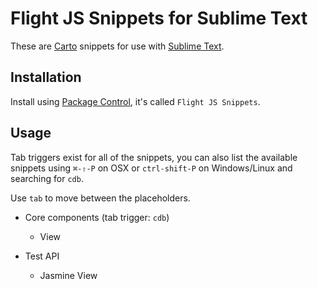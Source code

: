 # Flight JS Snippets for Sublime Text

These are [Carto](https://github.com/CartoDB/cartodb/) snippets for use with [Sublime Text](http://www.sublimetext.com/).

## Installation

Install using [Package Control](https://sublime.wbond.net/), it's called `Flight JS Snippets`.

## Usage

Tab triggers exist for all of the snippets, you can also list the available snippets using `⌘-⇧-P` on OSX or `ctrl-shift-P` on Windows/Linux and searching for `cdb`.

Use `tab` to move between the placeholders.

* Core components (tab trigger: `cdb`)
  - View

* Test API
  - Jasmine View
